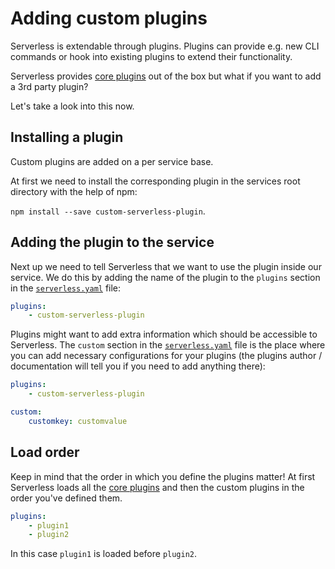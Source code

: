 # Adding custom plugins

Serverless is extendable through plugins. Plugins can provide e.g. new CLI commands or hook into existing plugins
to extend their functionality.

Serverless provides [core plugins](core-plugins.md) out of the box but what if you want to add a 3rd party plugin?

Let's take a look into this now.

## Installing a plugin

Custom plugins are added on a per service base.

At first we need to install the corresponding plugin in the services root directory with the help of npm:

`npm install --save custom-serverless-plugin`.

## Adding the plugin to the service

Next up we need to tell Serverless that we want to use the plugin inside our service. We do this by adding the name
of the plugin to the `plugins` section in the [`serverless.yaml`](../understanding-serverless/serverless-yaml.md) file:

```yaml
plugins:
    - custom-serverless-plugin
```

Plugins might want to add extra information which should be accessible to Serverless. The `custom` section in the
[`serverless.yaml`](../understanding-serverless/serverless-yaml.md) file is the place where you can add necessary
configurations for your plugins (the plugins author / documentation will tell you if you need to add anything there):

```yaml
plugins:
    - custom-serverless-plugin

custom:
    customkey: customvalue
```

## Load order

Keep in mind that the order in which you define the plugins matter! At first Serverless loads all the [core
plugins](core-plugins.md) and then the custom plugins in the order you've defined them.

```yaml
plugins:
    - plugin1
    - plugin2
```

In this case `plugin1` is loaded before `plugin2`.
